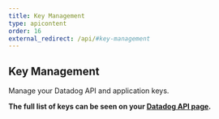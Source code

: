 ```yaml
---
title: Key Management
type: apicontent
order: 16
external_redirect: /api/#key-management
---
```


## Key Management

Manage your Datadog API and application keys.

**The full list of keys can be seen on your [Datadog API page][1].**

[1]: https://app.datadoghq.com/account/settings#api
